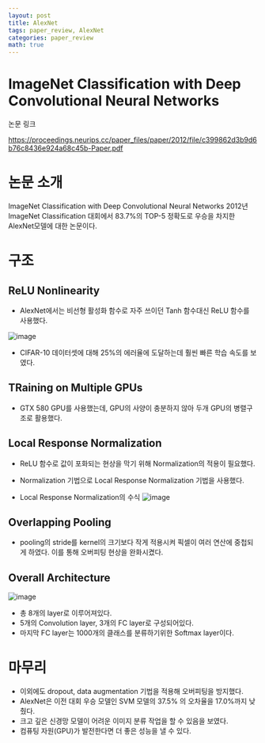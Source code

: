 ```yaml
---
layout: post
title: AlexNet
tags: paper_review, AlexNet
categories: paper_review
math: true
---
```

# ImageNet Classification with Deep Convolutional Neural Networks
 논문 링크

<https://proceedings.neurips.cc/paper_files/paper/2012/file/c399862d3b9d6b76c8436e924a68c45b-Paper.pdf>

# 논문 소개

ImageNet Classification with Deep Convolutional Neural Networks
2012년 ImageNet Classification 대회에서 83.7%의 TOP-5 정확도로 우승을 차지한 AlexNet모델에 대한 논문이다.

# 구조

## ReLU Nonlinearity
- AlexNet에서는 비선형 활성화 함수로 자주 쓰이던 Tanh 함수대신 ReLU 함수를 사용했다.

![image](https://github.com/gndldl/gndldl.github.io/assets/88420734/fc06d8a7-1a94-41a9-8be0-7c885672a2d2)

- CIFAR-10 데이터셋에 대해 25%의 에러율에 도달하는데 훨씬 빠른 학습 속도를 보였다.

## TRaining on Multiple GPUs
- GTX 580 GPU를 사용했는데, GPU의 사양이 충분하지 않아 두개 GPU의 병렬구조로 활용했다.

## Local Response Normalization
- ReLU 함수로 값이 포화되는 현상을 막기 위해 Normalization의 적용이 필요했다. 

- Normalization 기법으로 Local Response Normalization 기법을 사용했다.

- Local Response Normalization의 수식
![image](https://github.com/gndldl/gndldl.github.io/assets/88420734/4d519402-6da4-4842-8fe1-f7616cbb8358)

## Overlapping Pooling
- pooling의 stride를 kernel의 크기보다 작게 적용시켜 픽셀이 여러 연산에 중첩되게 하였다. 이를 통해 오버피팅 현상을 완화시켰다.

## Overall Architecture
![image](https://github.com/gndldl/gndldl.github.io/assets/88420734/c40048ea-87a7-4e9c-a72c-536ad89f42ea)
- 총 8개의 layer로 이루어져있다.
- 5개의 Convolution layer, 3개의 FC layer로 구성되어있다.
- 마지막 FC layer는 1000개의 클래스를 분류하기위한 Softmax layer이다.

# 마무리
- 이외에도 dropout, data augmentation 기법을 적용해 오버피팅을 방지했다.
- AlexNet은 이전 대회 우승 모델인 SVM 모델의 37.5% 의 오차율을 17.0%까지 낮췄다.
- 크고 깊은 신경망 모델이 어려운 이미지 분류 작업을 할 수 있음을 보였다.
- 컴퓨팅 자원(GPU)가 발전한다면 더 좋은 성능을 낼 수 있다.